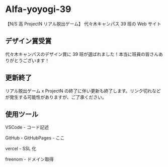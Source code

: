 # Alfa-yoyogi-39

【N/S 高 ProjectN リアル脱出ゲーム】 代々木キャンパス 39 班の Web サイト

## デザイン賞受賞

代々木キャンパスのデザイン賞に 39 班が選ばれました！本当に班員の皆さんありがとうございます！

## 更新終了

リアル脱出ゲーム x ProjectN の終了に伴い更新も終了します。リンク切れなどが発生する可能性がありますが、ご了承ください。

## 使用ツール

VSCode - コード記述

GitHub・GitHubPages - ここ

vercel - SSL 化

freenom - ドメイン取得
